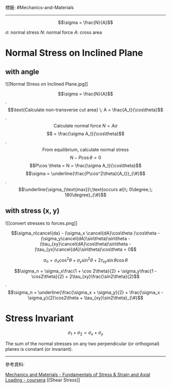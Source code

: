 標籤: #Mechanics-and-Materials

---

$$\sigma = \frac{N}{A}$$

$\sigma$: normal stress
$N$: normal force
$A$: cross area

# Normal Stress on Inclined Plane

## with angle

![[Normal Stress on Inclined Plane.jpg]]

$$\sigma = \frac{N}{A}$$
.
$$\text{Calculate non-transverse cut area} \; A = \frac{A_t}{\cos\theta}$$
.
$$\text{Calculate normal force}\; N = A \sigma$$
$$ = \frac{\sigma A_t}{\cos\theta}$$
.
$$\text{From equilibrium, calculate normal stress}$$
$$N - P\cos \theta = 0$$
$$P\cos \theta = N = \frac{\sigma A_t}{\cos\theta}$$
$$\sigma = \underline{\frac{P\cos^2\theta}{A_t}}_{\#}$$
.
$$\underline{\sigma_{\text{max}}\;\text{occurs at}\; 0\degree,\; 180\degree}_{\#}$$

## with stress (x, y)

![[convert stresses to forces.png]]

$$\sigma_n\cancel{da} - (\sigma_x \cancel{dA}\cos\theta )\cos\theta - (\sigma_y\cancel{dA}\sin\theta)\sin\theta - (\tau_{xy}\cancel{dA}\cos\theta)\sin\theta - (\tau_{yx}\cancel{dA}\sin\theta)\cos\theta = 0$$

$$\sigma_n = \sigma_x\cos^2\theta + \sigma_y\sin^2\theta + 2\tau_{xy}\sin\theta\cos\theta$$

$$\sigma_n = \sigma_x\frac{1 + \cos 2\theta}{2} + \sigma_y\frac{1 - \cos2\theta}{2} + 2\tau_{xy}\frac{\sin2\theta}{2}$$
.
$$\sigma_n = \underline{\frac{\sigma_x + \sigma_y}{2} + \frac{\sigma_x - \sigma_y}{2}\cos2\theta + \tau_{xy}\sin2\theta}_{\#}$$

# Stress Invariant

$$\sigma_1 + \sigma_2 = \sigma_x + \sigma_y$$

The sum of the normal stresses on any two perpendicular (or orthogonal) planes is constant (or invariant).

---

參考資料:

[Mechanics and Materials - Fundamentals of Stress & Strain and Axial Loading - coursera](https://www.coursera.org/learn/mechanics-1/home/week/1)
[[Shear Stress]]